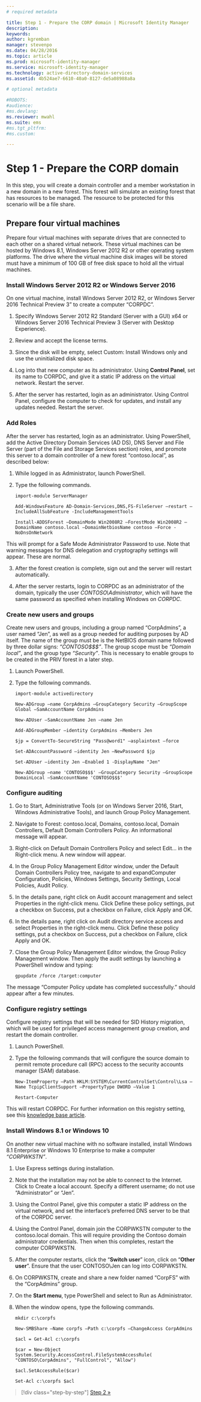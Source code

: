 ```yaml
---
# required metadata

title: Step 1 - Prepare the CORP domain | Microsoft Identity Manager
description:
keywords:
author: kgremban
manager: stevenpo
ms.date: 04/28/2016
ms.topic: article
ms.prod: microsoft-identity-manager
ms.service: microsoft-identity-manager
ms.technology: active-directory-domain-services
ms.assetid: 4b524ae7-6610-40a0-8127-de5a08988a8a

# optional metadata

#ROBOTS:
#audience:
#ms.devlang:
ms.reviewer: mwahl
ms.suite: ems
#ms.tgt_pltfrm:
#ms.custom:

---
```


# Step 1 - Prepare the CORP domain
In this step, you will create a domain controller and a member workstation in a new domain in a new forest. This forest will simulate an existing forest that has resources to be managed. The resource to be protected for this scenario will be a file share.

## Prepare four virtual machines

Prepare four virtual machines with separate drives that are connected to each other on a shared virtual network. These virtual machines can be hosted by Windows 8.1, Windows Server 2012 R2 or other operating system platforms. The drive where the virtual machine disk images will be stored must have a minimum of 100 GB of free disk space to hold all the virtual machines.

### Install Windows Server 2012 R2 or Windows Server 2016

On one virtual machine, install Windows Server 2012 R2, or Windows Server 2016 Technical Preview 3” to create a computer “CORPDC”.

1. Specify Windows Server 2012 R2 Standard (Server with a GUI) x64 or Windows Server 2016 Technical Preview 3 (Server with Desktop Experience).

2. Review and accept the license terms.

3. Since the disk will be empty, select Custom: Install Windows only and use the uninitialized disk space.

4. Log into that new computer as its administrator. Using **Control Panel**, set its name to CORPDC, and give it a static IP address on the virtual network. Restart the server.

5. After the server has restarted, login as an administrator. Using Control Panel, configure the computer to check for updates, and install any updates needed. Restart the server.

### Add Roles

After the server has restarted, login as an administrator. Using PowerShell, add the Active Directory Domain Services (AD DS), DNS Server and File Server (part of the File and Storage Services section) roles, and promote this server to a domain controller of a new forest “contoso.local”, as described below:

1. While logged in as Administrator, launch PowerShell.

2. Type the following commands.

   `import-module ServerManager`

    `Add-WindowsFeature AD-Domain-Services,DNS,FS-FileServer –restart –IncludeAllSubFeature -IncludeManagementTools`

    `Install-ADDSForest –DomainMode Win2008R2 –ForestMode Win2008R2 –DomainName contoso.local –DomainNetbiosName contoso –Force -NoDnsOnNetwork`

  This will prompt for a Safe Mode Administrator Password to use. Note that warning messages for DNS delegation and cryptography settings will appear. These are normal.

3. After the forest creation is complete, sign out and the server will restart automatically.

4. After the server restarts, login to CORPDC as an administrator of the domain, typically the user *CONTOSO\\Administrator*, which will have the same password as specified when installing Windows on *CORPDC*.

### Create new users and groups

Create new users and groups, including a group named “CorpAdmins”, a user named “Jen”, as well as a group needed for auditing purposes by AD itself. The name of the group must be is the NetBIOS domain name followed by three dollar signs: *“CONTOSO$$$”*. The group scope must be *“Domain local”*, and the group type *“Security”*. This is necessary to enable groups to be created in the PRIV forest in a later step.

1. Launch PowerShell.

2. Type the following commands.

   `import-module activedirectory`

    `New-ADGroup –name CorpAdmins –GroupCategory Security –GroupScope Global –SamAccountName CorpAdmins`

    `New-ADUser –SamAccountName Jen –name Jen`

    `Add-ADGroupMember –identity CorpAdmins –Members Jen`

    `$jp = ConvertTo-SecureString "Pass@word1" –asplaintext –force`

    `Set-ADAccountPassword –identity Jen –NewPassword $jp`

    `Set-ADUser –identity Jen –Enabled 1 -DisplayName "Jen"`

    `New-ADGroup –name 'CONTOSO$$$' –GroupCategory Security –GroupScope DomainLocal –SamAccountName 'CONTOSO$$$'`

### Configure auditing

1. Go to Start, Administrative Tools (or on Windows Server 2016, Start, Windows Administrative Tools), and launch Group Policy Management.

2. Navigate to Forest: contoso.local, Domains, contoso.local, Domain Controllers, Default Domain Controllers Policy. An informational message will appear.

3. Right-click on Default Domain Controllers Policy and select Edit... in the Right-click menu. A new window will appear.

4. In the Group Policy Management Editor window, under the Default Domain Controllers Policy tree, navigate to and expandComputer Configuration, Policies, Windows Settings, Security Settings, Local Policies, Audit Policy.

5. In the details pane, right click on Audit account management and select Properties in the right-click menu. Click Define these policy settings, put a checkbox on Success, put a checkbox on Failure, click Apply and OK.

6. In the details pane, right click on Audit directory service access and select Properties in the right-click menu. Click Define these policy settings, put a checkbox on Success, put a checkbox on Failure, click Apply and OK.

7. Close the Group Policy Management Editor window, the Group Policy Management window. Then apply the audit settings by launching a PowerShell window and typing:

    `gpupdate /force /target:computer`

  The message “Computer Policy update has completed successfully.” should appear after a few minutes.

### Configure registry settings
Configure registry settings that will be needed for SID History migration, which will be used for privileged access management group creation, and restart the domain controller.

1. Launch PowerShell.

2. Type the following commands that will configure the source domain to permit remote procedure call (RPC) access to the security accounts manager (SAM) database.

   `New-ItemProperty –Path HKLM:SYSTEM\CurrentControlSet\Control\Lsa –Name TcpipClientSupport –PropertyType DWORD –Value 1`

   `Restart-Computer`

This will restart CORPDC. For further information on this registry setting, see this [knowledge base article](http://support.microsoft.com/kb/322970).

### Install Windows 8.1 or Windows 10

On another new virtual machine with no software installed, install Windows 8.1 Enterprise or Windows 10 Enterprise to make a computer *“CORPWKSTN”*.

1. Use Express settings during installation.

2. Note that the installation may not be able to connect to the Internet. Click to Create a local account. Specify a different username; do not use “Administrator” or “Jen”.

3. Using the Control Panel, give this computer a static IP address on the virtual network, and set the interface’s preferred DNS server to be that of the CORPDC server.

4. Using the Control Panel, domain join the CORPWKSTN computer to the contoso.local domain. This will require providing the Contoso domain administrator credentials. Then when this completes, restart the computer CORPWKSTN.

5. After the computer restarts, click the “**Switch user**” icon, click on “**Other user**”. Ensure that the user CONTOSO\\Jen can log into CORPWKSTN.

6. On CORPWKSTN, create and share a new folder named “CorpFS” with the “CorpAdmins” group.

7. On the **Start menu**, type PowerShell and select to Run as Administrator.

8. When the window opens, type the following commands.

   `mkdir c:\corpfs`

   `New-SMBShare –Name corpfs –Path c:\corpfs –ChangeAccess CorpAdmins`

   `$acl = Get-Acl c:\corpfs`

   `$car = New-Object System.Security.AccessControl.FileSystemAccessRule( "CONTOSO\CorpAdmins", "FullControl", "Allow")`

   `$acl.SetAccessRule($car)`

   `Set-Acl c:\corpfs $acl`

>[!div class="step-by-step"]
[Step 2 »](step-2-prepare-priv-domain-controller.md)
